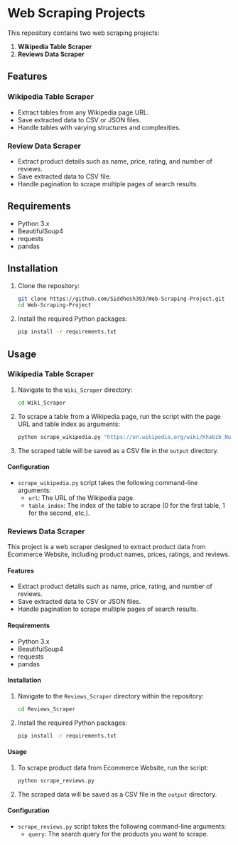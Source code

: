 # Web Scraping Projects

This repository contains two web scraping projects:
1. **Wikipedia Table Scraper**
2. **Reviews Data Scraper**

## Features

### Wikipedia Table Scraper

- Extract tables from any Wikipedia page URL.
- Save extracted data to CSV or JSON files.
- Handle tables with varying structures and complexities.

### Review Data Scraper

- Extract product details such as name, price, rating, and number of reviews.
- Save extracted data to CSV file.
- Handle pagination to scrape multiple pages of search results.

## Requirements

- Python 3.x
- BeautifulSoup4
- requests
- pandas

## Installation

1. Clone the repository:

    ```bash
    git clone https://github.com/Siddhesh393/Web-Scraping-Project.git
    cd Web-Scraping-Project
    ```

2. Install the required Python packages:

    ```bash
    pip install -r requirements.txt
    ```

## Usage

### Wikipedia Table Scraper

1. Navigate to the `Wiki_Scraper` directory:

    ```bash
    cd Wiki_Scraper
    ```

2. To scrape a table from a Wikipedia page, run the script with the page URL and table index as arguments:

    ```bash
    python scrape_wikipedia.py "https://en.wikipedia.org/wiki/Khabib_Nurmagomedov" 0
    ```

3. The scraped table will be saved as a CSV file in the `output` directory.

#### Configuration

- `scrape_wikipedia.py` script takes the following command-line arguments:
  - `url`: The URL of the Wikipedia page.
  - `table_index`: The index of the table to scrape (0 for the first table, 1 for the second, etc.).




### Reviews Data Scraper

This project is a web scraper designed to extract product data from Ecommerce Website, including product names, prices, ratings, and reviews.

#### Features

- Extract product details such as name, price, rating, and number of reviews.
- Save extracted data to CSV or JSON files.
- Handle pagination to scrape multiple pages of search results.

#### Requirements

- Python 3.x
- BeautifulSoup4
- requests
- pandas

#### Installation

1. Navigate to the `Reviews_Scraper` directory within the repository:

    ```bash
    cd Reviews_Scraper
    ```

2. Install the required Python packages:

    ```bash
    pip install -r requirements.txt
    ```

#### Usage

1. To scrape product data from Ecommerce Website, run the script:

    ```bash
    python scrape_reviews.py
    ```

2. The scraped data will be saved as a CSV file in the `output` directory.

#### Configuration

- `scrape_reviews.py` script takes the following command-line arguments:
  - `query`: The search query for the products you want to scrape.



